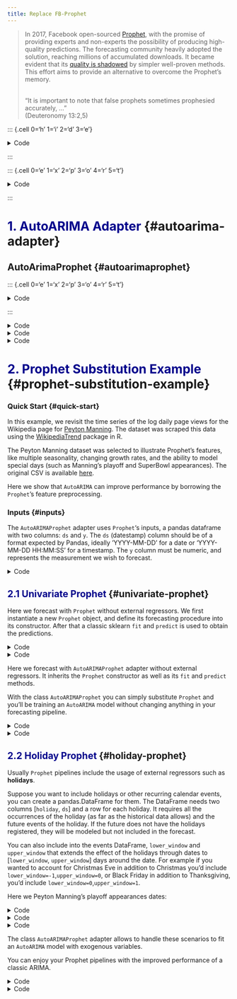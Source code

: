```yaml
---
title: Replace FB-Prophet
---
```


> In 2017, Facebook open-sourced
> [Prophet](https://peerj.com/preprints/3190.pdf), with the promise of
> providing experts and non-experts the possibility of producing
> high-quality predictions. The forecasting community heavily adopted
> the solution, reaching millions of accumulated downloads. It became
> evident that its [quality is
> shadowed](https://www.reddit.com/r/MachineLearning/comments/wqrw8x/d_fool_me_once_shame_on_you_fool_me_twice_shame/)
> by simpler well-proven methods. This effort aims to provide an
> alternative to overcome the Prophet’s memory.<br><br>
>
> “It is important to note that false prophets sometimes prophesied
> accurately, …” <br>(Deuteronomy 13:2,5)

::: {.cell 0=‘h’ 1=‘i’ 2=‘d’ 3=‘e’}

<details>
<summary>Code</summary>

``` python
import warnings
warnings.simplefilter(action='ignore', category=FutureWarning)

from nbdev.showdoc import show_doc
```

</details>

:::

::: {.cell 0=‘e’ 1=‘x’ 2=‘p’ 3=‘o’ 4=‘r’ 5=‘t’}

<details>
<summary>Code</summary>

``` python
import sys
from copy import deepcopy

import pandas as pd
from statsforecast.arima import AutoARIMA

if sys.version_info.minor != 6 or (sys.platform not in ['win32', 'cygwin']): 
    try: 
        from prophet import Prophet
    except ModuleNotFoundError as e:
        msg = (
            '{e}. To use prophet adapters you have to install '
            'prophet. Please run `pip install prophet`. '
            'Note that it is recommended to install prophet '
            'using conda environments due to dependencies.'
        )
        raise ModuleNotFoundError(msg) from e
elif sys.version_info.minor == 6 and (sys.platform in ['win32', 'cygwin']):
    try: 
        from fbprophet import Prophet
    except ModuleNotFoundError as e:
        msg = (
            '{e}. To use prophet adapters you have to install '
            'fbprophet. Please run `pip install fbprophet`. '
            'Note that it is recommended to install prophet '
            'using conda environments due to dependencies.'
        )
        raise ModuleNotFoundError(msg) from e
```

</details>

:::

# <span style="color:DarkBlue">1. AutoARIMA Adapter </span> {#autoarima-adapter}

## AutoArimaProphet {#autoarimaprophet}

::: {.cell 0=‘e’ 1=‘x’ 2=‘p’ 3=‘o’ 4=‘r’ 5=‘t’}

<details>
<summary>Code</summary>

``` python
class AutoARIMAProphet(Prophet):
    """AutoARIMAProphet adapter.

    Returns best ARIMA model using external variables created by the Prophet interface.
    This class receives as parameters the same as prophet.Prophet and uses a `models.AutoARIMA`
    backend.

    If your forecasting pipeline uses Prophet the `AutoARIMAProphet` adapter helps to
    easily substitute Prophet with an AutoARIMA.

    **Parameters:**<br>
    `growth`: String 'linear', 'logistic' or 'flat' to specify a linear, logistic or flat trend.<br>
    `changepoints`: List of dates of potential changepoints. Otherwise selected automatically.<br>
    `n_changepoints`: Number of potential changepoints to include.<br>
    `changepoint_range`: Proportion of history in which trend changepoints will be estimated.<br>
    `yearly_seasonality`: Fit yearly seasonality.
        Can be 'auto', True, False, or a number of Fourier terms to generate.<br>
    `weekly_seasonality`: Fit weekly seasonality.
        Can be 'auto', True, False, or a number of Fourier terms to generate.<br>
    `daily_seasonality`: Fit daily seasonality.
        Can be 'auto', True, False, or a number of Fourier terms to generate.<br>
    `holidays`: pandas.DataFrame with columns holiday (string) and ds (date type).<br>
    `interval_width`: float, uncertainty forecast intervals width. `StatsForecast`'s level <br>

    **Notes:**<br>
    You can create automated exogenous variables from the Prophet data processing pipeline
    these exogenous will be included into `AutoARIMA`'s exogenous features. Parameters like 
    `seasonality_mode`, `seasonality_prior_scale`, `holidays_prior_scale`, `changepoint_prior_scale`,
    `mcmc_samples`, `uncertainty_samples`, `stan_backend` are Prophet exclusive.

    **References:**<br>
    [Sean J. Taylor, Benjamin Letham (2017). "Prophet Forecasting at Scale"](https://peerj.com/preprints/3190.pdf)
    
    [Oskar Triebe, Hansika Hewamalage, Polina Pilyugina, Nikolay Laptev, Christoph Bergmeir, Ram Rajagopal (2021). "NeuralProphet: Explainable Forecasting at Scale".](https://arxiv.org/pdf/2111.15397.pdf)

    [Rob J. Hyndman, Yeasmin Khandakar (2008). "Automatic Time Series Forecasting: The forecast package for R"](https://www.jstatsoft.org/article/view/v027i03).
    """
    def __init__(self, 
                 growth='linear',
                 changepoints=None,
                 n_changepoints=25,
                 changepoint_range=0.8,
                 yearly_seasonality='auto',
                 weekly_seasonality='auto',
                 daily_seasonality='auto',
                 holidays=None,
                 seasonality_mode='additive',
                 seasonality_prior_scale=10.0,
                 holidays_prior_scale=10.0,
                 changepoint_prior_scale=0.05,
                 mcmc_samples=0,
                 interval_width=0.80,
                 uncertainty_samples=1000,
                 stan_backend=None,
                 d=None,
                 D=None,
                 max_p=5,
                 max_q=5,
                 max_P= 2,
                 max_Q= 2,
                 max_order= 5,
                 max_d=2,
                 max_D=1,
                 start_p=2,
                 start_q=2,
                 start_P=1,
                 start_Q=1,
                 stationary=False,
                 seasonal=True,
                 ic='aicc',
                 stepwise=True,
                 nmodels=94,
                 trace=False,
                 approximation=False,
                 method=None,
                 truncate=None,
                 test='kpss',
                 test_kwargs=None,
                 seasonal_test='seas',
                 seasonal_test_kwargs=None,
                 allowdrift=False,
                 allowmean=False,
                 blambda=None,
                 biasadj=False,
                 parallel=False,
                 num_cores=2,
                 period=1):
        Prophet.__init__(self,
                         growth,
                         changepoints,
                         n_changepoints,
                         changepoint_range,
                         yearly_seasonality,
                         weekly_seasonality,
                         daily_seasonality,
                         holidays,
                         seasonality_mode,
                         seasonality_prior_scale,
                         holidays_prior_scale,
                         changepoint_prior_scale,
                         mcmc_samples,
                         interval_width,
                         uncertainty_samples,
                         stan_backend)
        self.arima = AutoARIMA(d=d,
                               D=D,
                               max_p=max_p,
                               max_q=max_q,
                               max_P=max_P,
                               max_Q=max_Q,
                               max_order=max_order,
                               max_d=max_d,
                               max_D=max_D,
                               start_p=start_p,
                               start_q=start_q,
                               start_P=start_P,
                               start_Q=start_Q,
                               stationary=stationary,
                               seasonal=seasonal,
                               ic=ic,
                               stepwise=stepwise,
                               nmodels=nmodels,
                               trace=trace,
                               approximation=approximation,
                               method=method,
                               truncate=truncate,
                               test=test,
                               test_kwargs=test_kwargs,
                               seasonal_test=seasonal_test,
                               seasonal_test_kwargs=seasonal_test_kwargs,
                               allowdrift=allowdrift,
                               allowmean=allowmean,
                               blambda=blambda,
                               biasadj=biasadj,
                               parallel=parallel,
                               num_cores=num_cores,
                               period=period)
    
    def fit(self, df, disable_seasonal_features=True, **kwargs):
        """Fit the AutoARIMAProphet adapter.

        **Parameters:**<br>
        `df`: pandas.DataFrame, with columns ds (date type) and y, the time series.<br>
        `disable_seasonal_features`: bool, Wheter disable Prophet's seasonal features.<br>
        `kwargs`: Additional arguments.<br>
        
        **Returns:**<br>
        `self`: `AutoARIMAProphet` adapter object with `AutoARIMA` fitted model.
        """
        if self.history is not None:
            raise Exception('Prophet object can only be fit once. '
                            'Instantiate a new object.')
        if ('ds' not in df) or ('y' not in df):
            raise ValueError(
                'Dataframe must have columns "ds" and "y" with the dates and '
                'values respectively.'
            )
        history = df[df['y'].notnull()].copy()
        if history.shape[0] < 2:
            raise ValueError('Dataframe has less than 2 non-NaN rows.')
        self.history_dates = pd.to_datetime(pd.Series(df['ds'].unique(), name='ds')).sort_values()

        history = self.setup_dataframe(history, initialize_scales=True)
        self.history = history
        self.set_auto_seasonalities()
        seasonal_features, prior_scales, component_cols, modes = (
            self.make_all_seasonality_features(history))
        self.train_component_cols = component_cols
        self.component_modes = modes
        self.fit_kwargs = deepcopy(kwargs)
        if disable_seasonal_features:
            seas = tuple(self.seasonalities.keys())
            seasonal_features = seasonal_features.loc[:,~seasonal_features.columns.str.startswith(seas)]
        self.xreg_cols = seasonal_features.columns
        
        y = history['y'].values
        X = seasonal_features.values if not seasonal_features.empty else None
        self.arima = self.arima.fit(y=y, X=X)

        return self

    def predict(self, df=None):
        """Predict using the AutoARIMAProphet adapter.
        
        **Parameters:**<br>
        `df`: pandas.DataFrame, with columns ds (date type) and y, the time series.<br>
            
        **Returns:**<br>
        `fcsts_df`: A pandas.DataFrame with the forecast components.
        """
        if self.history is None:
            raise Exception('Model has not been fit.')

        if df is None:
            df = self.history.copy()
        else:
            if df.shape[0] == 0:
                raise ValueError('Dataframe has no rows.')
            df = self.setup_dataframe(df.copy())
            
        seasonal_features = self.make_all_seasonality_features(df)[0].loc[:, self.xreg_cols]
        
        ds_forecast = set(df['ds'])
        h = len(ds_forecast - set(self.history['ds']))
        if h > 0:
            X = seasonal_features.values[-h:] if not seasonal_features.empty else None
            fcsts_df = self.arima.predict(h=h, X=X,
                                          level=int(100*self.interval_width))
        else:
            fcsts_df = pd.DataFrame()
        if len(ds_forecast) > h: 
            in_sample = self.arima.predict_in_sample(level=int(100*self.interval_width))
            fcsts_df = pd.concat([in_sample, fcsts_df]).reset_index(drop=True)

        yhat = fcsts_df.pop('mean')
        fcsts_df.columns = ['yhat_lower', 'yhat_upper']
        fcsts_df.insert(0, 'yhat', yhat)
        fcsts_df.insert(0, 'ds', df['ds'])
            
        return fcsts_df
```

</details>

:::

<details>
<summary>Code</summary>

``` python
show_doc(AutoARIMAProphet, title_level=3)
```

</details>
<details>
<summary>Code</summary>

``` python
show_doc(AutoARIMAProphet.fit, title_level=3)
```

</details>
<details>
<summary>Code</summary>

``` python
show_doc(AutoARIMAProphet.predict, title_level=3)
```

</details>

# <span style="color:DarkBlue">2. Prophet Substitution Example </span> {#prophet-substitution-example}

### Quick Start {#quick-start}

In this example, we revisit the time series of the log daily page views
for the Wikipedia page for [Peyton
Manning](https://en.wikipedia.org/wiki/Peyton_Manning). The dataset was
scraped this data using the
[WikipediaTrend](https://cran.r-project.org/web/packages/wikipediatrend/index.html)
package in R.

The Peyton Manning dataset was selected to illustrate Prophet’s
features, like multiple seasonality, changing growth rates, and the
ability to model special days (such as Manning’s playoff and SuperBowl
appearances). The original CSV is available
[here](https://github.com/facebook/prophet/blob/main/examples/example_wp_log_peyton_manning.csv).

Here we show that `AutoARIMA` can improve performance by borrowing the
`Prophet`’s feature preprocessing.

### Inputs {#inputs}

The `AutoARIMAProphet` adapter uses `Prophet`‘s inputs, a pandas
dataframe with two columns: `ds` and `y`. The `ds` (datestamp) column
should be of a format expected by Pandas, ideally ’YYYY-MM-DD’ for a
date or ‘YYYY-MM-DD HH:MM:SS’ for a timestamp. The `y` column must be
numeric, and represents the measurement we wish to forecast.

<details>
<summary>Code</summary>

``` python
df = pd.read_csv('https://raw.githubusercontent.com/facebook/prophet/main/examples/example_wp_log_peyton_manning.csv')
df.head()
```

</details>

## <span style="color:DarkBlue">2.1 Univariate Prophet </span> {#univariate-prophet}

Here we forecast with `Prophet` without external regressors. We first
instantiate a new `Prophet` object, and define its forecasting procedure
into its constructor. After that a classic sklearn `fit` and `predict`
is used to obtain the predictions.

<details>
<summary>Code</summary>

``` python
m = Prophet(daily_seasonality=False)
m.fit(df)
future = m.make_future_dataframe(365)
forecast = m.predict(future)
```

</details>
<details>
<summary>Code</summary>

``` python
fig = m.plot(forecast)
```

</details>

Here we forecast with `AutoARIMAProphet` adapter without external
regressors. It inherits the `Prophet` constructor as well as its `fit`
and `predict` methods.

With the class `AutoARIMAProphet` you can simply substitute `Prophet`
and you’ll be training an `AutoARIMA` model without changing anything in
your forecasting pipeline.

<details>
<summary>Code</summary>

``` python
%%capture
m = AutoARIMAProphet(daily_seasonality=False)
m.fit(df)
# m.fit(df, disable_seasonal_features=False) # Uncomment for better AutoARIMA predictions
future = m.make_future_dataframe(365)
forecast = m.predict(future)
```

</details>
<details>
<summary>Code</summary>

``` python
fig = m.plot(forecast)
```

</details>

## <span style="color:DarkBlue">2.2 Holiday Prophet </span> {#holiday-prophet}

Usually `Prophet` pipelines include the usage of external regressors
such as **holidays**.

Suppose you want to include holidays or other recurring calendar events,
you can create a pandas.DataFrame for them. The DataFrame needs two
columns \[`holiday`, `ds`\] and a row for each holiday. It requires all
the occurrences of the holiday (as far as the historical data allows)
and the future events of the holiday. If the future does not have the
holidays registered, they will be modeled but not included in the
forecast.

You can also include into the events DataFrame, `lower_window` and
`upper_window` that extends the effect of the holidays through dates to
\[`lower_window`, `upper_window`\] days around the date. For example if
you wanted to account for Christmas Eve in addition to Christmas you’d
include `lower_window=-1`,`upper_window=0`, or Black Friday in addition
to Thanksgiving, you’d include `lower_window=0`,`upper_window=1`.

Here we Peyton Manning’s playoff appearances dates:

<details>
<summary>Code</summary>

``` python
playoffs = pd.DataFrame({
  'holiday': 'playoff',
  'ds': pd.to_datetime(['2008-01-13', '2009-01-03', '2010-01-16',
                        '2010-01-24', '2010-02-07', '2011-01-08',
                        '2013-01-12', '2014-01-12', '2014-01-19',
                        '2014-02-02', '2015-01-11', '2016-01-17',
                        '2016-01-24', '2016-02-07']),
  'lower_window': 0,
  'upper_window': 1,
})
superbowls = pd.DataFrame({
  'holiday': 'superbowl',
  'ds': pd.to_datetime(['2010-02-07', '2014-02-02', '2016-02-07']),
  'lower_window': 0,
  'upper_window': 1,
})
holidays = pd.concat((playoffs, superbowls))
```

</details>
<details>
<summary>Code</summary>

``` python
%%capture
m = Prophet(daily_seasonality=False, holidays=holidays)
m.add_country_holidays(country_name='US')
m.fit(df)
future = m.make_future_dataframe(365)
forecast = m.predict(future)
```

</details>
<details>
<summary>Code</summary>

``` python
fig = m.plot(forecast)
```

</details>

The class `AutoARIMAProphet` adapter allows to handle these scenarios to
fit an `AutoARIMA` model with exogenous variables.

You can enjoy your Prophet pipelines with the improved performance of a
classic ARIMA.

<details>
<summary>Code</summary>

``` python
%%capture
m = AutoARIMAProphet(daily_seasonality=False,
                     holidays=holidays)
m.add_country_holidays(country_name='US')
m.fit(df)
# m.fit(df, disable_seasonal_features=False) # Uncomment for better AutoARIMA predictions
future = m.make_future_dataframe(365)
forecast = m.predict(future)
```

</details>
<details>
<summary>Code</summary>

``` python
fig = m.plot(forecast)
```

</details>


